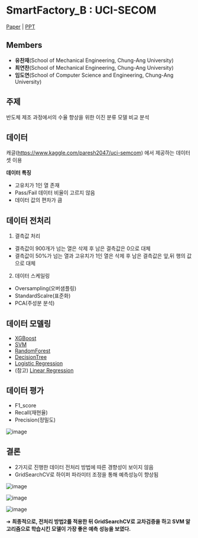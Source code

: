 # SmartFactory_B : UCI-SECOM
[Paper](https://github.com/CUAI-CAU/SmartFactory_B/blob/main/Final%20Report/2021_%EC%BB%A8%ED%8D%BC%EB%9F%B0%EC%8A%A4_%EC%8A%A4%EB%A7%88%ED%8A%B8%ED%8C%A9%ED%86%A0%EB%A6%ACB%ED%8C%80.docx) | [PPT](https://github.com/CUAI-CAU/SmartFactory_B/blob/main/Final%20Report/2021_%EC%BB%A8%ED%8D%BC%EB%9F%B0%EC%8A%A4_%EC%8A%A4%EB%A7%88%ED%8A%B8%ED%8C%A9%ED%86%A0%EB%A6%ACB%ED%8C%80.pptx)
## Members
- **유찬재**(School of Mechanical Engineering, Chung-Ang University)
- **최연찬**(School of Mechanical Engineering, Chung-Ang University)
- **임도연**(School of Computer Science and Engineering, Chung-Ang University)

## 주제 
반도체 제조 과정에서의 수율 향상을 위한 이진 분류 모델 비교 분석

## 데이터
캐글(https://www.kaggle.com/paresh2047/uci-semcom) 에서 제공하는 데이터셋 이용

**데이터 특징**
- 고유치가 1인 열 존재
- Pass/Fail 데이터 비율이 고르지 않음
- 데이터 값의 편차가 큼

## 데이터 전처리
1. 결측값 처리
- 결측값이 900개가 넘는 열은 삭제 후 남은 결측값은 0으로 대체
- 결측값이 50%가 넘는 열과 고유치가 1인 열은 삭제 후 남은 결측값은 앞,뒤 행의 값으로 대체

2. 데이터 스케일링
- Oversampling(오버샘플링)
- StandardScalre(표준화)
- PCA(주성분 분석)

## 데이터 모델링
- [XGBoost](https://github.com/CUAI-CAU/SmartFactory_B/tree/main/model/XGBoost)
- [SVM](https://github.com/CUAI-CAU/SmartFactory_B/tree/main/model/SVM)
- [RandomForest](https://github.com/CUAI-CAU/SmartFactory_B/tree/main/model/RandomForest)
- [DecisionTree](https://github.com/CUAI-CAU/SmartFactory_B/tree/main/model/DecisionTree)
- [Logistic Regression](https://github.com/CUAI-CAU/SmartFactory_B/tree/main/model/Logistic%20Regression)
- (참고) [Linear Regression](https://github.com/CUAI-CAU/SmartFactory_B/tree/main/model/Linear%20Regression(%EC%B0%B8%EA%B3%A0))

## 데이터 평가
- F1_score
- Recall(재현율)
- Precision(정밀도)

![image](https://user-images.githubusercontent.com/64139953/131429624-e6533840-9dbe-4dbd-b7a0-805ad2721298.png)

## 결론
- 2가지로 진행한 데이터 전처리 방법에 따른 경향성이 보이지 않음
- GridSearchCV로 하이퍼 파라미터 조정을 통해 예측성능이 향상됨

![image](https://user-images.githubusercontent.com/64139953/131492963-ae148f86-34dd-4ed7-b644-2e01a959ffbd.png)

![image](https://user-images.githubusercontent.com/64139953/131492995-b3549baa-05e8-413e-9c2e-fd4b35741487.png)

![image](https://user-images.githubusercontent.com/64139953/131493005-abe5b0d1-7cfe-4a4d-8f87-e7d47d21627a.png)



➜ **최종적으로, 전처리 방법2를 적용한 뒤 GridSearchCV로 교차검증을 하고 SVM 알고리즘으로 학습시킨 모델이 가장 좋은 예측 성능을 보였다.**










